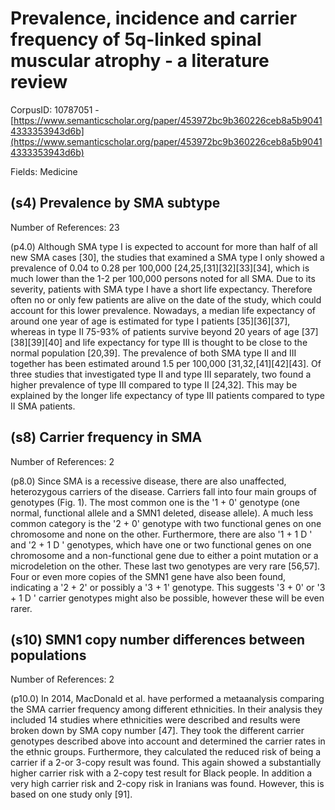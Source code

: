 # Prevalence, incidence and carrier frequency of 5q-linked spinal muscular atrophy - a literature review

CorpusID: 10787051 - [https://www.semanticscholar.org/paper/453972bc9b360226ceb8a5b90414333353943d6b](https://www.semanticscholar.org/paper/453972bc9b360226ceb8a5b90414333353943d6b)

Fields: Medicine

## (s4) Prevalence by SMA subtype
Number of References: 23

(p4.0) Although SMA type I is expected to account for more than half of all new SMA cases [30], the studies that examined a SMA type I only showed a prevalence of 0.04 to 0.28 per 100,000 [24,25,[31][32][33][34], which is much lower than the 1-2 per 100,000 persons noted for all SMA. Due to its severity, patients with SMA type I have a short life expectancy. Therefore often no or only few patients are alive on the date of the study, which could account for this lower prevalence. Nowadays, a median life expectancy of around one year of age is estimated for type I patients [35][36][37], whereas in type II 75-93% of patients survive beyond 20 years of age [37][38][39][40] and life expectancy for type III is thought to be close to the normal population [20,39]. The prevalence of both SMA type II and III together has been estimated around 1.5 per 100,000 [31,32,[41][42][43]. Of three studies that investigated type II and type III separately, two found a higher prevalence of type III compared to type II [24,32]. This may be explained by the longer life expectancy of type III patients compared to type II SMA patients.
## (s8) Carrier frequency in SMA
Number of References: 2

(p8.0) Since SMA is a recessive disease, there are also unaffected, heterozygous carriers of the disease. Carriers fall into four main groups of genotypes (Fig. 1). The most common one is the '1 + 0' genotype (one normal, functional allele and a SMN1 deleted, disease allele). A much less common category is the '2 + 0' genotype with two functional genes on one chromosome and none on the other. Furthermore, there are also '1 + 1 D ' and '2 + 1 D ' genotypes, which have one or two functional genes on one chromosome and a non-functional gene due to either a point mutation or a microdeletion on the other. These last two genotypes are very rare [56,57]. Four or even more copies of the SMN1 gene have also been found, indicating a '2 + 2' or possibly a '3 + 1' genotype. This suggests '3 + 0' or '3 + 1 D ' carrier genotypes might also be possible, however these will be even rarer.
## (s10) SMN1 copy number differences between populations
Number of References: 2

(p10.0) In 2014, MacDonald et al. have performed a metaanalysis comparing the SMA carrier frequency among different ethnicities. In their analysis they included 14 studies where ethnicities were described and results were broken down by SMA copy number [47]. They took the different carrier genotypes described above into account and determined the carrier rates in the ethnic groups. Furthermore, they calculated the reduced risk of being a carrier if a 2-or 3-copy result was found. This again showed a substantially higher carrier risk with a 2-copy test result for Black people. In addition a very high carrier risk and 2-copy risk in Iranians was found. However, this is based on one study only [91].
